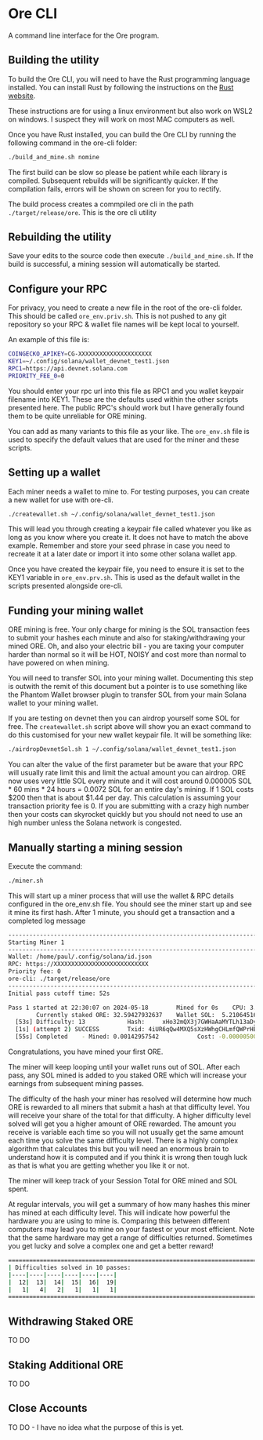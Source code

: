 # Ore CLI
A command line interface for the Ore program.

## Building the utility
To build the Ore CLI, you will need to have the Rust programming language installed. You can install Rust by following the instructions on the [Rust website](https://www.rust-lang.org/tools/install).

These instructions are for using a linux environment but also work on WSL2 on windows. I suspect they will work on most MAC computers as well.

Once you have Rust installed, you can build the Ore CLI by running the following command in the ore-cli folder:
```sh
./build_and_mine.sh nomine
```
The first build can be slow so please be patient while each library is compiled. Subsequent rebuilds will be significantly quicker.
If the compilation fails, errors will be shown on screen for you to rectify.

The build process creates a commpiled ore cli in the path ```./target/release/ore```. This is the ore cli utility

## Rebuilding the utility
Save your edits to the source code then execute ```./build_and_mine.sh```. If the build is successful, a mining session will automatically be started.

## Configure your RPC
For privacy, you need to create a new file in the root of the ore-cli folder. This should be called ```ore_env.priv.sh```. This is not pushed to any git
repository so your RPC & wallet file names will be kept local to yourself.

An example of this file is:
```sh
COINGECKO_APIKEY=CG-XXXXXXXXXXXXXXXXXXXXX
KEY1=~/.config/solana/wallet_devnet_test1.json
RPC1=https://api.devnet.solana.com
PRIORITY_FEE_0=0
```

You should enter your rpc url into this file as RPC1 and you wallet keypair filename into KEY1. These are the defaults used within the other scripts
presented here. The public RPC's should work but I have generally found them to be quite unreliable for ORE mining.

You can add as many variants to this file as your like. The ```ore_env.sh``` file is used to specify the default values that are used for the miner and
these scripts.

## Setting up a wallet
Each miner needs a wallet to mine to. For testing purposes, you can create a new wallet for use with ore-cli.
```sh
./createwallet.sh ~/.config/solana/wallet_devnet_test1.json
```
This will lead you through creating a keypair file called whatever you like as long as you know where you create it. It does not have to match the above example.
Remember and store your seed phrase in case you need to recreate it at a later date or import it into some other solana wallet app.

Once you have created the keypair file, you need to ensure it is set to the KEY1 variable in ```ore_env.prv.sh```. This is used as the default wallet in the scripts
presented alongside ore-cli.

## Funding your mining wallet
ORE mining is free. Your only charge for mining is the SOL transaction fees to submit your hashes each minute and also for staking/withdrawing your mined ORE.
Oh, and also your electric bill - you are taxing your computer harder than normal so it will be HOT, NOISY and cost more than normal to have powered on when mining.

You will need to transfer SOL into your mining wallet. Documenting this step is outwith the remit of this document but a pointer is to use something like the
Phantom Wallet browser plugin to transfer SOL from your main Solana wallet to your mining wallet.

If you are testing on devnet then you can airdrop yourself some SOL for free. The ```createwallet.sh``` script above will show you an exact command to do this
customised for your new wallet keypair file. It will be something like:
```sh
./airdropDevnetSol.sh 1 ~/.config/solana/wallet_devnet_test1.json
```
You can alter the value of the first parameter but be aware that your RPC will usually rate limit this and limit the actual amount you can airdrop.
ORE now uses very little SOL every minute and it will cost around 0.000005 SOL * 60 mins * 24 hours = 0.0072 SOL for an entire day's mining.
If 1 SOL costs $200 then that is about $1.44 per day. This calculation
is assuming your transaction priority fee is 0. If you are submitting with a crazy high number then your costs can skyrocket quickly but you should not need
to use an high number unless the Solana network is congested.

## Manually starting a mining session
Execute the command:
```sh
./miner.sh
```
This will start up a miner process that will use the wallet & RPC details configured in the ore_env.sh file. You should see the miner start up and see it mine its first hash. After 1 minute, you should get a transaction and a completed log message
```sh
----------------------------------------------------------------------------------------------------
Starting Miner 1
----------------------------------------------------------------------------------------------------
Wallet: /home/paul/.config/solana/id.json
RPC: https://XXXXXXXXXXXXXXXXXXXXXXXXXXX
Priority fee: 0
ore-cli: ./target/release/ore
----------------------------------------------------------------------------------------------------
Initial pass cutoff time: 52s

Pass 1 started at 22:30:07 on 2024-05-18        Mined for 0s    CPU: 3.05/3.26/3.31
        Currently staked ORE: 32.59427932637    Wallet SOL:  5.210645165        Last Withdrawal: 21.4 hours ago Withdrawal Penalty for 72 mins
  [53s] Difficulty: 13            Hash: 	xHo32mQX3j7GWHaAaMYTLh13aDyCZD9Re54Ahaji
  [1s] (attempt 2) SUCCESS        Txid: 4iUR6qQw4MXQ5sXzHWhgCHLmfQWPrHEsYbuf9FiCmxt3hTfMjEgHyPbckXhBzWNXcCJfdD8sQ87HYpCURAZ6hnT7
  [55s] Completed    - Mined: 0.00142957542           Cost: -0.000005000        Session: 0.00142957542 ORE      0.000005000 SOL
```

Congratulations, you have mined your first ORE.

The miner will keep looping until your wallet runs out of SOL. After each pass, any SOL mined is added to you staked ORE which will increase your
earnings from subsequent mining passes.

The difficulty of the hash your miner has resolved will determine how much ORE is rewarded to all miners that submit a hash at that difficulty level.
You will receive your share of the total for that difficulty. A higher difficulty level solved will get you a higher amount of ORE rewarded.
The amount you receive is variable each time so you will not usually get the same amount each time you solve the same difficulty level. There is a
highly complex algorithm that calculates this but you will need an enormous brain to understand how it is computed and if you think it is wrong then
tough luck as that is what you are getting whether you like it or not.

The miner will keep track of your Session Total for ORE mined and SOL spent.

At regular intervals, you will get a summary of how many hashes this miner has mined at each difficulty level. This will indicate how powerful the
hardware you are using to mine is. Comparing this between different computers may lead you to mine on your fastest or your most efficient. Note that
the same hardware may get a range of difficulties returned. Sometimes you get lucky and solve a complex one and get a better reward!
```sh
========================================================================================================================
| Difficulties solved in 10 passes:
|----|----|----|----|----|----|
|  12|  13|  14|  15|  16|  19|
|   1|   4|   2|   1|   1|   1|
========================================================================================================================
```

## Withdrawing Staked ORE
TO DO

## Staking Additional ORE
TO DO

## Close Accounts
TO DO - I have no idea what the purpose of this is yet.